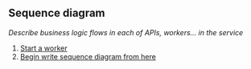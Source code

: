 ## Sequence diagram
_Describe business logic flows in each of APIs, workers... in the service_
1. [Start a worker](api_sequence_diagram/Start_a_worker.md)
2. [Begin write sequence diagram from here](api_sequence_diagram/Begin_write_sequence_diagram_from_here.md)

